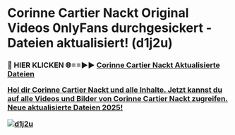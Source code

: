 # Corinne Cartier Nackt Original Videos 0nlyFans durchgesickert - Dateien aktualisiert! (d1j2u)

<h3>🔴 HIER KLICKEN 🌐==►► <a href="https://tinyurl.com/h6vf6nb8" rel="nofollow">Corinne Cartier Nackt Aktualisierte Dateien

Hol dir Corinne Cartier Nackt und alle Inhalte. Jetzt kannst du auf alle Videos und Bilder von Corinne Cartier Nackt zugreifen. Neue aktualisierte Dateien 2025!

[![d1j2u](https://i.imgur.com/sD4kR3V.gif)](https://tinyurl.com/h6vf6nb8)
